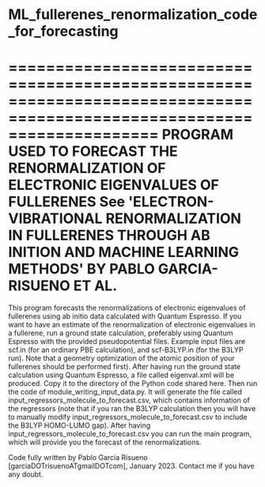 # ML_fullerenes_renormalization_code_for_forecasting

========================================================================================================================
                 PROGRAM USED TO FORECAST THE RENORMALIZATION OF ELECTRONIC EIGENVALUES OF FULLERENES
      See 'ELECTRON-VIBRATIONAL RENORMALIZATION IN FULLERENES THROUGH AB INITION AND MACHINE LEARNING METHODS'
                                       BY PABLO GARCIA-RISUENO ET AL.
========================================================================================================================

This program forecasts the renormalizations of electronic eigenvalues of fullerenes using ab initio data calculated with
Quantum Espresso. If you want to have an estimate of the renormalization of electronic eigenvalues in a fullerene,
run a ground state calculation, preferably using Quantum Espresso with the provided pseudopotential files. Example input files
are scf.in (for an ordinary PBE calculation), and scf-B3LYP.in (for the B3LYP run). Note that a geometry optimization
of the atomic position of your fullerenes should be performed first). 
After having run the ground state calculation using Quantum Espresso, a file called eigenval.xml will be produced. Copy it
to the directory of the Python code shared here. Then run the code of module_writing_input_data.py. It will generate the file
called input_regressors_molecule_to_forecast.csv, which contains information of the regressors (note that if you ran the B3LYP 
calculation then you will have to manually modify input_regressors_molecule_to_forecast.csv to include the B3LYP HOMO-LUMO gap).
After having input_regressors_molecule_to_forecast.csv you can run the main program, which will provide you the forecast of the
renormalizations.

Code fully written by Pablo Garcia Risueno [garciaDOTrisuenoATgmailDOTcom], January 2023. Contact me if you have any doubt.
